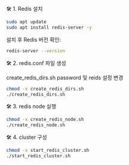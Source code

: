🛠️ 1. Redis 설치
```bash
sudo apt update
sudo apt install redis-server -y
```

설치 후 Redis 버전 확인:
```bash
redis-server --version
```

🛠️ 2. redis.conf 파일 생성 

create_redis_dirs.sh password 및 reids 설정 변경

```bash
chmod -x create_redis_dirs.sh
./create_redis_dirs.sh
```

🛠️ 3. redis node 실행
```bash
chmod -x create_redis_node.sh
./create_redis_node.sh
```

🛠️ 4. cluster 구성
```bash
chmod -x start_redis_cluster.sh
./start_redis_cluster.sh
```
